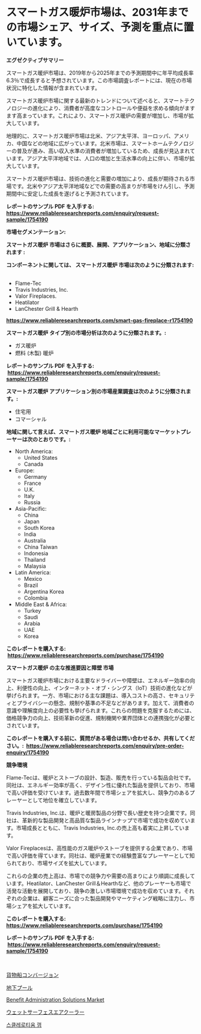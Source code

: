 <p><h1>スマートガス暖炉市場は、2031年までの市場シェア、サイズ、予測を重点に置いています。</h1></p><p><strong>エグゼクティブサマリー</strong></p>
<p><p>スマートガス暖炉市場は、2019年から2025年までの予測期間中に年平均成長率6.3％で成長すると予想されています。この市場調査レポートには、現在の市場状況に特化した情報が含まれています。</p><p>スマートガス暖炉市場に関する最新のトレンドについて述べると、スマートテクノロジーの進化により、消費者が高度なコントロールや便益を求める傾向がますます高まっています。これにより、スマートガス暖炉の需要が増加し、市場が拡大しています。</p><p>地理的に、スマートガス暖炉市場は北米、アジア太平洋、ヨーロッパ、アメリカ、中国などの地域に広がっています。北米市場は、スマートホームテクノロジーの普及が進み、高い収入水準の消費者が増加しているため、成長が見込まれています。アジア太平洋地域では、人口の増加と生活水準の向上に伴い、市場が拡大しています。</p><p>スマートガス暖炉市場は、技術の進化と需要の増加により、成長が期待される市場です。北米やアジア太平洋地域などでの需要の高まりが市場をけん引し、予測期間中に安定した成長を遂げると予測されています。</p></p>
<p><strong>レポートのサンプル PDF を入手する: <a href="https://www.reliableresearchreports.com/enquiry/request-sample/1754190">https://www.reliableresearchreports.com/enquiry/request-sample/1754190</a></strong></p>
<p><strong>市場セグメンテーション:</strong></p>
<p><strong> スマートガス暖炉 市場はさらに概要、展開、アプリケーション、地域に分類されます :</strong></p>
<p><strong>コンポーネントに関しては、 スマートガス暖炉 市場は次のように分類されます: &nbsp;</strong></p>
<p><ul><li>Flame-Tec</li><li>Travis Industries, Inc.</li><li>Valor Fireplaces.</li><li>Heatilator</li><li>LanChester Grill & Hearth</li></ul></p>
<p><strong><a href="https://www.reliableresearchreports.com/smart-gas-fireplace-r1754190">https://www.reliableresearchreports.com/smart-gas-fireplace-r1754190</a></strong></p>
<p><strong> スマートガス暖炉 タイプ別の市場分析は次のように分類されます。:</strong></p>
<p><ul><li>ガス暖炉</li><li>燃料 (木製) 暖炉</li></ul></p>
<p><strong>レポートのサンプル PDF を入手する: &nbsp;<a href="https://www.reliableresearchreports.com/enquiry/request-sample/1754190">https://www.reliableresearchreports.com/enquiry/request-sample/1754190</a></strong></p>
<p><strong> スマートガス暖炉 アプリケーション別の市場産業調査は次のように分類されます。:</strong></p>
<p><ul><li>住宅用</li><li>コマーシャル</li></ul></p>
<p><strong>地域に関して言えば、スマートガス暖炉 地域ごとに利用可能なマーケットプレーヤーは次のとおりです。:</strong></p>
<p><ul>
    <li>
        North America:
        <ul>
            <li>United States</li>
            <li>Canada</li>
        </ul>
    </li>
    <li>
        Europe:
        <ul>
            <li>Germany</li>
            <li>France</li>
            <li>U.K.</li>
            <li>Italy</li>
            <li>Russia</li>
        </ul>
    </li>
    <li>
        Asia-Pacific:
        <ul>
            <li>China</li>
            <li>Japan</li>
            <li>South Korea</li>
            <li>India</li>
            <li>Australia</li>
            <li>China Taiwan</li>
            <li>Indonesia</li>
            <li>Thailand</li>
            <li>Malaysia</li>
        </ul>
    </li>
    <li>
        Latin America:
        <ul>
            <li>Mexico</li>
            <li>Brazil</li>
            <li>Argentina Korea</li>
            <li>Colombia</li>
        </ul>
    </li>
    <li>
        Middle East & Africa:
        <ul>
            <li>Turkey</li>
            <li>Saudi</li>
            <li>Arabia</li>
            <li>UAE</li>
            <li>Korea</li>
        </ul>
    </li>
    </ul></p>
<p><strong>このレポートを購入する: &nbsp;<a href="https://www.reliableresearchreports.com/purchase/1754190">https://www.reliableresearchreports.com/purchase/1754190</a></strong></p>
<p><strong>スマートガス暖炉 の主な推進要因と障壁 市場</strong></p>
<p><p>スマートガス暖炉市場における主要なドライバーや障壁は、エネルギー効率の向上、利便性の向上、インターネット・オブ・シングス（IoT）技術の進化などが挙げられます。一方、市場における主な課題は、導入コストの高さ、セキュリティとプライバシーの懸念、規制や基準の不足などがあります。加えて、消費者の意識や理解度向上の必要性も挙げられます。これらの問題を克服するためには、価格競争力の向上、技術革新の促進、規制機関や業界団体との連携強化が必要とされています。</p></p>
<p><strong>このレポートを購入する前に、質問がある場合は問い合わせるか、共有してください。:&nbsp; <a href="https://www.reliableresearchreports.com/enquiry/pre-order-enquiry/1754190">https://www.reliableresearchreports.com/enquiry/pre-order-enquiry/1754190</a></strong></p>
<p><strong>競争環境</strong></p>
<p><p>Flame-Tecは、暖炉とストーブの設計、製造、販売を行っている製品会社です。同社は、エネルギー効率が高く、デザイン性に優れた製品を提供しており、市場で高い評価を受けています。過去数年間で市場シェアを拡大し、競争力のあるプレーヤーとして地位を確立しています。</p><p>Travis Industries, Inc.は、暖炉と暖房製品の分野で長い歴史を持つ企業です。同社は、革新的な製品開発と高品質な製品ラインナップで市場で成功を収めています。市場成長とともに、Travis Industries, Inc.の売上高も着実に上昇しています。</p><p>Valor Fireplacesは、高性能のガス暖炉やストーブを提供する企業であり、市場で高い評価を得ています。同社は、暖炉産業での経験豊富なプレーヤーとして知られており、市場サイズを拡大しています。</p><p>これらの企業の売上高は、市場での競争力や需要の高まりにより順調に成長しています。Heatilator、LanChester Grill＆Hearthなど、他のプレーヤーも市場で活発な活動を展開しており、競争の激しい市場環境で成功を収めています。それぞれの企業は、顧客ニーズに合った製品開発やマーケティング戦略に注力し、市場シェアを拡大しています。</p></p>
<p><strong>このレポートを購入する: &nbsp; <a href="https://www.reliableresearchreports.com/purchase/1754190">https://www.reliableresearchreports.com/purchase/1754190</a></strong></p>
<p><strong>レポートのサンプル PDF を入手する: &nbsp;<a href="https://www.reliableresearchreports.com/enquiry/request-sample/1754190">https://www.reliableresearchreports.com/enquiry/request-sample/1754190</a></strong><strong></strong></p>
<p>&nbsp;</p>
<p><p><a href="https://medium.com/@rocklobster885/%E8%B2%A8%E7%89%A9%E8%88%B9%E3%81%AE%E6%94%B9%E9%80%A0%E5%B8%82%E5%A0%B4-%E5%B8%82%E5%A0%B4%E3%82%B7%E3%82%A7%E3%82%A2-%E5%B8%82%E5%A0%B4%E5%8B%95%E5%90%91-%E3%81%9D%E3%81%97%E3%81%A6%E5%B0%86%E6%9D%A5%E3%81%AE%E6%88%90%E9%95%B7%E3%82%92%E6%8E%A2%E3%82%8B-3210c888c994">貨物船コンバージョン</a></p><p><a href="https://medium.com/@kaitlensen45645/%E5%9C%B0%E4%B8%AD%E3%83%97%E3%83%BC%E3%83%AB%E5%B8%82%E5%A0%B4%E3%81%AE%E5%88%86%E6%9E%90-%E3%82%B0%E3%83%AD%E3%83%BC%E3%83%90%E3%83%AB%E7%94%A3%E6%A5%AD%E3%81%AE%E5%B1%95%E6%9C%9B%E3%81%A8%E4%BA%88%E6%B8%AC-2024%E5%B9%B4%E3%81%8B%E3%82%892031%E5%B9%B4-064255b390d1">地下プール</a></p><p><a href="https://github.com/jaidynmorantestelletmjzya/Market-Research-Report-List-2/blob/main/benefit-administration-solutions-market.md">Benefit Administration Solutions Market</a></p><p><a href="https://github.com/SantosDicki04/Market-Research-Report-List-1/blob/main/869442725276.md">ウェットサーフェスエアクーラー</a></p><p><a href="https://medium.com/@cezarymarciniak2022/%EC%8A%A4%ED%81%B4%EB%A0%88%EB%A1%9C%ED%8B%B0%EC%9B%80%EA%B2%80-%EC%8B%9C%EC%9E%A5-%EC%84%B1%EA%B3%B5%EC%A0%81%EC%9D%B8-%EB%B9%84%EC%A6%88%EB%8B%88%EC%8A%A4-%EC%A0%84%EB%9E%B5%EC%9D%98-%EC%97%B4%EC%87%A0-2031%EB%85%84%EA%B9%8C%EC%A7%80-%EC%98%88%EC%B8%A1-ef861f514f6f">스클레로티움 껌</a></p></p>